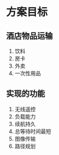 # 方案目标

## 酒店物品运输

1. 饮料
2. 房卡
3. 外卖
4. 一次性用品

## 实现的功能

1. 无线遥控
2. 负载能力
3. 续航持久
4. 总等待时间最短
5. 图像传输
6. 路径规划